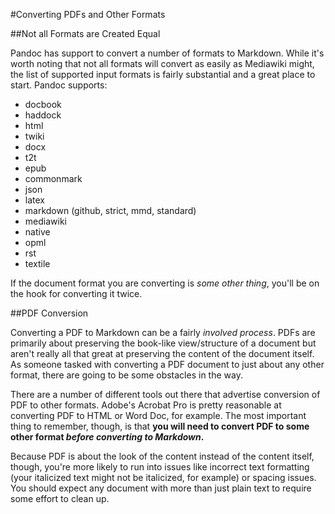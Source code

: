 #Converting PDFs and Other Formats

##Not all Formats are Created Equal

Pandoc has support to convert a number of formats to Markdown. While it's worth noting that not all formats will convert as easily as Mediawiki might, the list of supported input formats is fairly substantial and a great place to start. Pandoc supports:

- docbook
- haddock
- html
- twiki
- docx
- t2t
- epub
- commonmark
- json
- latex
- markdown (github, strict, mmd, standard)
- mediawiki
- native
- opml
- rst
- textile

If the document format you are converting is *some other thing*, you'll be on the hook for converting it twice. 

##PDF Conversion

Converting a PDF to Markdown can be a fairly *involved process*. PDFs are primarily about preserving the book-like view/structure of a document but aren't really all that great at preserving the content of the document itself. As someone tasked with converting a PDF document to just about any other format, there are going to be some obstacles in the way. 

There are a number of different tools out there that advertise conversion of PDF to other formats. Adobe's Acrobat Pro is pretty reasonable at converting PDF to HTML or Word Doc, for example. The most important thing to remember, though, is that **you will need to convert PDF to some other format *before converting to Markdown*.** 

Because PDF is about the look of the content instead of the content itself, though, you're more likely to run into issues like incorrect text formatting (your italicized text might not be italicized, for example) or spacing issues. You should expect any document with more than just plain text to require some effort to clean up. 

